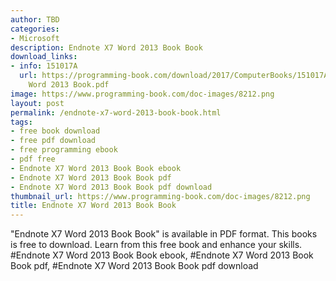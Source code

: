 ```yaml
---
author: TBD
categories:
- Microsoft
description: Endnote X7 Word 2013 Book Book
download_links:
- info: 151017A
  url: https://programming-book.com/download/2017/ComputerBooks/151017A/Endnote X7
    Word 2013 Book.pdf
image: https://www.programming-book.com/doc-images/8212.png
layout: post
permalink: /endnote-x7-word-2013-book-book.html
tags:
- free book download
- free pdf download
- free programming ebook
- pdf free
- Endnote X7 Word 2013 Book Book ebook
- Endnote X7 Word 2013 Book Book pdf
- Endnote X7 Word 2013 Book Book pdf download
thumbnail_url: https://www.programming-book.com/doc-images/8212.png
title: Endnote X7 Word 2013 Book Book
---
```


 
<div class="item-desc text-justify">
  "Endnote X7 Word 2013 Book Book" is available in PDF format. This books is free to download. Learn from this free book and enhance your skills.
  <br>
  #Endnote X7 Word 2013 Book Book ebook, #Endnote X7 Word 2013 Book Book pdf, #Endnote X7 Word 2013 Book Book pdf download
</div>